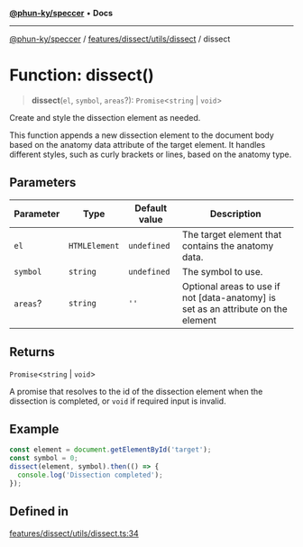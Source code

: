 [**@phun-ky/speccer**](../../../../../README.md) • **Docs**

***

[@phun-ky/speccer](../../../../../README.md) / [features/dissect/utils/dissect](../README.md) / dissect

# Function: dissect()

> **dissect**(`el`, `symbol`, `areas`?): `Promise`\<`string` \| `void`\>

Create and style the dissection element as needed.

This function appends a new dissection element to the document body based on the anatomy data attribute
of the target element. It handles different styles, such as curly brackets or lines, based on the anatomy type.

## Parameters

| Parameter | Type | Default value | Description |
| ------ | ------ | ------ | ------ |
| `el` | `HTMLElement` | `undefined` | The target element that contains the anatomy data. |
| `symbol` | `string` | `undefined` | The symbol to use. |
| `areas`? | `string` | `''` | Optional areas to use if not [data-anatomy] is set as an attribute on the element |

## Returns

`Promise`\<`string` \| `void`\>

A promise that resolves to the id of the dissection element when the dissection is completed, or `void` if required input is invalid.

## Example

```ts
const element = document.getElementById('target');
const symbol = 0;
dissect(element, symbol).then(() => {
  console.log('Dissection completed');
});
```

## Defined in

[features/dissect/utils/dissect.ts:34](https://github.com/phun-ky/speccer/blob/main/src/features/dissect/utils/dissect.ts#L34)
